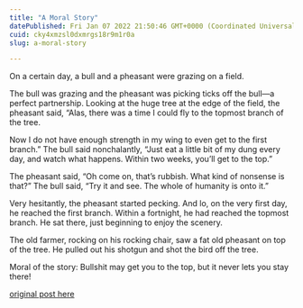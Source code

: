 ```yaml
---
title: "A Moral Story"
datePublished: Fri Jan 07 2022 21:50:46 GMT+0000 (Coordinated Universal Time)
cuid: cky4xmzsl0dxmrgs18r9m1r0a
slug: a-moral-story

---
```


On a certain day, a bull and a pheasant were grazing on a field.

The bull was grazing and the pheasant was picking ticks off the bull—a perfect partnership. Looking at the huge tree at the edge of the field, the pheasant said, “Alas, there was a time I could fly to the topmost branch of the tree.

Now I do not have enough strength in my wing to even get to the first branch.” The bull said nonchalantly, “Just eat a little bit of my dung every day, and watch what happens. Within two weeks, you’ll get to the top.”

The pheasant said, “Oh come on, that’s rubbish. What kind of nonsense is that?” The bull said, “Try it and see. The whole of humanity is onto it.”

Very hesitantly, the pheasant started pecking. And lo, on the very first day, he reached the first branch. Within a fortnight, he had reached the topmost branch. He sat there, just beginning to enjoy the scenery.

The old farmer, rocking on his rocking chair, saw a fat old pheasant on top of the tree. He pulled out his shotgun and shot the bird off the tree.

Moral of the story: Bullshit may get you to the top, but it never lets you stay there!


 [original post here](https://singlebucks.blogspot.com/2019/06/a-moral-story.html) 